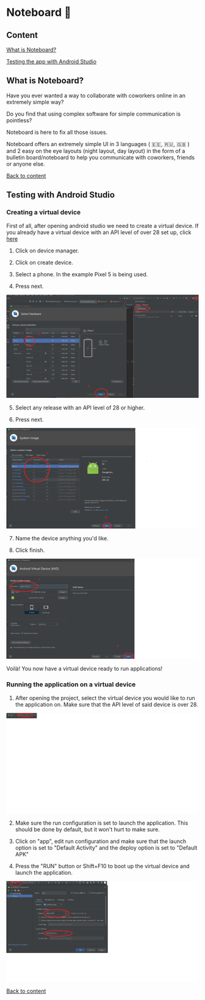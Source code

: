 # Noteboard :scroll:


## Content

[What is Noteboard?](#what-is-noteboard)

[Testing the app with Android Studio](#testing-with-android-studio)


## What is Noteboard?

Have you ever wanted a way to collaborate with coworkers online in an extremely simple way?

Do you find that using complex software for simple communication is pointless? 

Noteboard is here to fix all those issues.

Noteboard offers an extremely simple UI in 3 languages ( 🇪🇪, 🇷🇺, 🇬🇧 ) and 2 easy on the eye layouts (night layout, day layout) in the form of a bulletin board/noteboard to help you communicate with coworkers, friends or anyone else.


[Back to content](#content)

## Testing with Android Studio

### Creating a virtual device

First of all, after opening android studio we need to create a virtual device. If you already have a virtual device with an API level of over 28 set up, click [here](#running-the-application-on-a-virtual-device)

1. Click on device manager.

2. Click on create device.

3. Select a phone. In the example Pixel 5 is being used.

4. Press next.

![Image](readme_img_1.png)

5. Select any release with an API level of 28 or higher.

6. Press next.

![Image](readme_img_2.png)

7. Name the device anything you'd like.

8. Click finish.

![Image](readme_img_3.png)

Voilà! You now have a virtual device ready to run applications!


### Running the application on a virtual device

1. After opening the project, select the virtual device you would like to run the application on. Make sure that the API level of said device is over 28.

![Image](readme_img_4.png)

2. Make sure the run configuration is set to launch the application. This should be done by default, but it won't hurt to make sure.

2. Click on "app", edit run configuration and make sure that the launch option is set to "Default Activity" and the deploy option is set to "Default APK"

3. Press the "RUN" button or Shift+F10 to boot up the virtual device and launch the application.

![Image](readme_img_5.png)


[Back to content](#content)